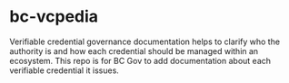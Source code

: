 # bc-vcpedia
Verifiable credential governance documentation helps to clarify who the authority is and how each credential should be managed within an ecosystem. This repo is for BC Gov to add documentation about each verifiable credential it issues.
